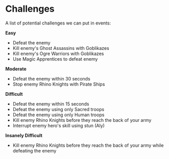 # Challenges

A list of potential challenges we can put in events:

**Easy**
* Defeat the enemy
* Kill enemy's Ghost Assassins with Goblikazes
* Kill enemy's Ogre Warriors with Goblikazes
* Use Magic Apprentices to defeat enemy

**Moderate**
* Defeat the enemy within 30 seconds
* Stop enemy Rhino Knights with Pirate Ships

**Difficult**
* Defeat the enemy within 15 seconds
* Defeat the enemy using only Sacred troops
* Defeat the enemy using only Human troops
* Kill enemy Rhino Knights before they reach the back of your army
* Interrupt enemy hero's skill using stun (Aly)

**Insanely Difficult**
* Kill enemy Rhino Knights before they reach the back of your army while defeating the enemy
